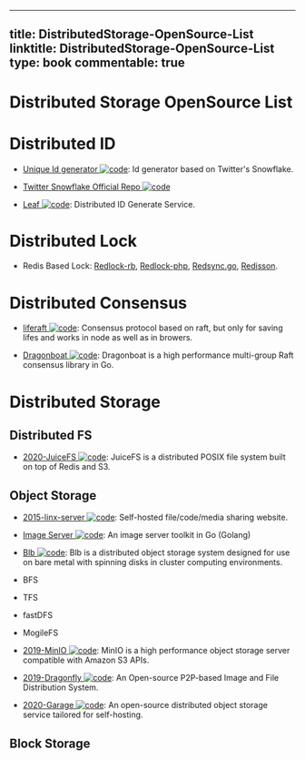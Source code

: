 
---
title: DistributedStorage-OpenSource-List
linktitle: DistributedStorage-OpenSource-List
type: book
commentable: true
---

# Distributed Storage OpenSource List

# Distributed ID

- [Unique Id generator ![code](https://martrix-usa.oss-accelerate.aliyuncs.com/logo/code.svg)](https://github.com/mumrah/flake-java): Id generator based on Twitter's Snowflake.

- [Twitter Snowflake Official Repo ![code](https://martrix-usa.oss-accelerate.aliyuncs.com/logo/code.svg)](https://github.com/twitter/snowflake)

- [Leaf ![code](https://martrix-usa.oss-accelerate.aliyuncs.com/logo/code.svg)](https://github.com/Meituan-Dianping/Leaf): Distributed ID Generate Service.

# Distributed Lock

- Redis Based Lock: [Redlock-rb](https://github.com/antirez/redlock-rb), [Redlock-php](https://github.com/ronnylt/redlock-php), [Redsync.go](https://github.com/hjr265/redsync.go), [Redisson](https://github.com/mrniko/redisson).

# Distributed Consensus

- [liferaft ![code](https://martrix-usa.oss-accelerate.aliyuncs.com/logo/code.svg)](https://parg.co/Uro): Consensus protocol based on raft, but only for saving lifes and works in node as well as in browers.

- [Dragonboat ![code](https://martrix-usa.oss-accelerate.aliyuncs.com/logo/code.svg)](https://github.com/lni/dragonboat): Dragonboat is a high performance multi-group Raft consensus library in Go.

# Distributed Storage

## Distributed FS

- [2020-JuiceFS ![code](https://martrix-usa.oss-accelerate.aliyuncs.com/logo/code.svg)](https://github.com/juicedata/juicefs): JuiceFS is a distributed POSIX file system built on top of Redis and S3.

## Object Storage

- [2015-linx-server ![code](https://martrix-usa.oss-accelerate.aliyuncs.com/logo/code.svg)](https://github.com/linx-server/linx-server): Self-hosted file/code/media sharing website.

- [Image Server ![code](https://martrix-usa.oss-accelerate.aliyuncs.com/logo/code.svg)](https://github.com/pierrre/imageserver): An image server toolkit in Go (Golang)

- [Blb ![code](https://martrix-usa.oss-accelerate.aliyuncs.com/logo/code.svg)](https://github.com/westerndigitalcorporation/blb): Blb is a distributed object storage system designed for use on bare metal with spinning disks in cluster computing environments.

- BFS

- TFS

- fastDFS

- MogileFS

- [2019-MinIO ![code](https://martrix-usa.oss-accelerate.aliyuncs.com/logo/code.svg)](https://github.com/minio/minio): MinIO is a high performance object storage server compatible with Amazon S3 APIs.

- [2019-Dragonfly ![code](https://martrix-usa.oss-accelerate.aliyuncs.com/logo/code.svg)](https://d7y.io/en-us/index.html): An Open-source P2P-based Image and File Distribution System.

- [2020-Garage ![code](https://martrix-usa.oss-accelerate.aliyuncs.com/logo/code.svg)](https://garagehq.deuxfleurs.fr/): An open-source distributed object storage service tailored for self-hosting.

## Block Storage

    